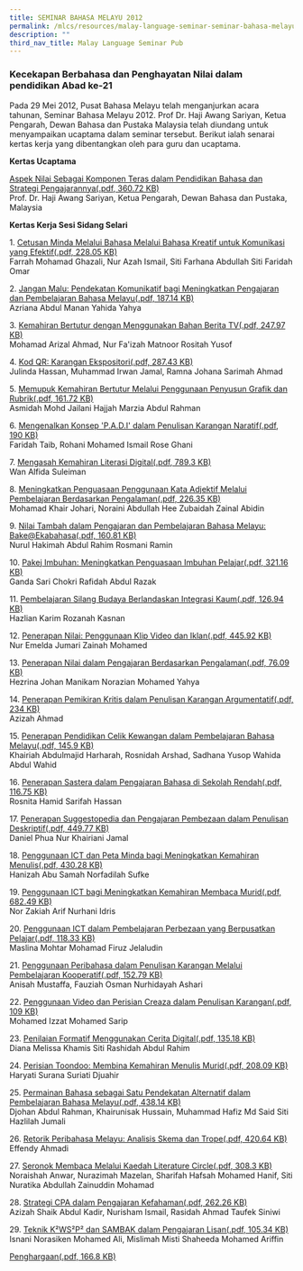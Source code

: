 ```yaml
---
title: SEMINAR BAHASA MELAYU 2012
permalink: /mlcs/resources/malay-language-seminar-seminar-bahasa-melayu-publications/seminar-bahasa-melayu-2012/
description: ""
third_nav_title: Malay Language Seminar Pub
---
```

### Kecekapan Berbahasa dan Penghayatan Nilai dalam pendidikan Abad ke-21

Pada 29 Mei 2012, Pusat Bahasa Melayu telah menganjurkan acara tahunan, Seminar Bahasa Melayu 2012. Prof Dr. Haji Awang Sariyan, Ketua Pengarah, Dewan Bahasa dan Pustaka Malaysia telah diundang untuk menyampaikan ucaptama dalam seminar tersebut. Berikut ialah senarai kertas kerja yang dibentangkan oleh para guru dan ucaptama.

**Kertas Ucaptama**

[Aspek Nilai Sebagai Komponen Teras dalam Pendidikan Bahasa dan Strategi Pengajarannya(.pdf, 360.72 KB)  
](https://academyofsingaporeteachers.moe.edu.sg/docs/librariesprovider6/ml-poetry-sg50/seminar-bahasa-melayu-2012/ucaptama-dr-hj-awang-sariyan-latest.pdf?sfvrsn=a3c891e7_2 "Aspek Nilai Sebagai Komponen Teras dalam Pendidikan Bahasa dan Strategi Pengajarannya")Prof. Dr. Haji Awang Sariyan, Ketua Pengarah, Dewan Bahasa dan Pustaka, Malaysia  
  
**Kertas Kerja Sesi Sidang Selari**

1. [Cetusan Minda Melalui Bahasa Melalui Bahasa Kreatif untuk Komunikasi yang Efektif(.pdf, 228.05 KB)](https://academyofsingaporeteachers.moe.edu.sg/docs/librariesprovider6/ml-poetry-sg50/seminar-bahasa-melayu-2012/kertas-kerja-sesi-sidang-selari/1-cetusan-minda-melalui-bahasa-kreatif-untuk-komunikasi-yang-efektif-siti-faridah-omar.pdf?sfvrsn=2d7d7de_2 "Cetusan Minda Melalui Bahasa Melalui Bahasa Kreatif untuk Komunikasi yang Efektif")  
Farrah Mohamad Ghazali, Nur Azah Ismail, Siti Farhana Abdullah Siti Faridah Omar  
  
2. [Jangan Malu: Pendekatan Komunikatif bagi Meningkatkan Pengajaran dan Pembelajaran Bahasa Melayu(.pdf, 187.14 KB)](https://academyofsingaporeteachers.moe.edu.sg/docs/librariesprovider6/ml-poetry-sg50/seminar-bahasa-melayu-2012/kertas-kerja-sesi-sidang-selari/2-jangan-malu-pendekatan-komunikatif-bagi-meningkatkan-pengajaran-dan-pembelajaran-bahasa-melayu-yahida-yahya.pdf?sfvrsn=3aed1fb7_2 "Jangan Malu: Pendekatan Komunikatif bagi Meningkatkan Pengajaran dan Pembelajaran Bahasa Melayu")  
Azriana Abdul Manan Yahida Yahya  
  
3. [Kemahiran Bertutur dengan Menggunakan Bahan Berita TV(.pdf, 247.97 KB)](https://academyofsingaporeteachers.moe.edu.sg/docs/librariesprovider6/ml-poetry-sg50/seminar-bahasa-melayu-2012/kertas-kerja-sesi-sidang-selari/3-kemahiran-bertutur-dengan-menggunakan-bahan-berita-tv-suria-rositah-yusof.pdf?sfvrsn=9a1194fa_2 "Kemahiran Bertutur dengan Menggunakan Bahan Berita TV")  
Mohamad Arizal Ahmad, Nur Fa'izah Matnoor Rositah Yusof  
  
4. [Kod QR: Karangan Ekspositori(.pdf, 287.43 KB)](https://academyofsingaporeteachers.moe.edu.sg/docs/librariesprovider6/ml-poetry-sg50/seminar-bahasa-melayu-2012/kertas-kerja-sesi-sidang-selari/4-kod-qr-karangan-ekspositori-mohamed-irwan-jamal.pdf?sfvrsn=d05b8376_2 "Kod QR: Karangan Ekspositori")  
Julinda Hassan, Muhammad Irwan Jamal, Ramna Johana Sarimah Ahmad  
  
5. [Memupuk Kemahiran Bertutur Melalui Penggunaan Penyusun Grafik dan Rubrik(.pdf, 161.72 KB)](https://academyofsingaporeteachers.moe.edu.sg/docs/librariesprovider6/ml-poetry-sg50/seminar-bahasa-melayu-2012/kertas-kerja-sesi-sidang-selari/5-memupuk-kemahiran-bertutur-melalui-penggunaan-penyusun-grafik-dan-rubrik-hajjah-marzia-fuchunv.pdf?sfvrsn=8b624949_2 "Memupuk Kemahiran Bertutur Melalui Penggunaan Penyusun Grafik dan Rubrik")  
Asmidah Mohd Jailani Hajjah Marzia Abdul Rahman  
  
6. [Mengenalkan Konsep 'P.A.D.I' dalam Penulisan Karangan Naratif(.pdf, 190 KB)](https://academyofsingaporeteachers.moe.edu.sg/docs/librariesprovider6/ml-poetry-sg50/seminar-bahasa-melayu-2012/kertas-kerja-sesi-sidang-selari/6-memperkenalkan-konsep-padi-dalam-penulisan-karangan-naratif-faridah-broadrick-sec.pdf?sfvrsn=a722e3f9_2 "Mengenalkan Konsep 'P.A.D.I' dalam Penulisan Karangan Naratif")  
Faridah Taib, Rohani Mohamed Ismail Rose Ghani  
  
7. [Mengasah Kemahiran Literasi Digital(.pdf, 789.3 KB)](https://academyofsingaporeteachers.moe.edu.sg/docs/librariesprovider6/ml-poetry-sg50/seminar-bahasa-melayu-2012/kertas-kerja-sesi-sidang-selari/7-mengasah-kemahiran-literasi-digital.pdf?sfvrsn=ea923ff8_2 "Mengasah Kemahiran Literasi Digital")  
Wan Alfida Suleiman  
  
8. [Meningkatkan Penguasaan Penggunaan Kata Adjektif Melalui Pembelajaran Berdasarkan Pengalaman(.pdf, 226.35 KB)](https://academyofsingaporeteachers.moe.edu.sg/docs/librariesprovider6/ml-poetry-sg50/seminar-bahasa-melayu-2012/kertas-kerja-sesi-sidang-selari/8-meningkatkan-penguasaan-kata-adjektif-melalui-pembelajaran-berdasarkan-pengalaman-zubaidah.pdf?sfvrsn=a8b566ff_2 "Meningkatkan Penguasaan Penggunaan Kata Adjektif Melalui Pembelajaran Berdasarkan Pengalaman")  
Mohamad Khair Johari, Noraini Abdullah Hee Zubaidah Zainal Abidin  
  
9. [Nilai Tambah dalam Pengajaran dan Pembelajaran Bahasa Melayu: Bake@Ekabahasa(.pdf, 160.81 KB)](https://academyofsingaporeteachers.moe.edu.sg/docs/librariesprovider6/ml-poetry-sg50/seminar-bahasa-melayu-2012/kertas-kerja-sesi-sidang-selari/9-nilai-tambah-dalam-pengajaran-dan-pembelajaran-bahasa-melayu@bake-ekabahasa-nurul-hakimah.pdf?sfvrsn=1b71f837_2 "Nilai Tambah dalam Pengajaran dan Pembelajaran Bahasa Melayu: Bake@Ekabahasa")  
Nurul Hakimah Abdul Rahim Rosmani Ramin  
  
10. [Pakej Imbuhan: Meningkatkan Penguasaan Imbuhan Pelajar(.pdf, 321.16 KB)](https://academyofsingaporeteachers.moe.edu.sg/docs/librariesprovider6/ml-poetry-sg50/seminar-bahasa-melayu-2012/kertas-kerja-sesi-sidang-selari/10-pakej-imbuhan-meningkatkan-penguasaan-imbuhan-pelajar-ganda-sari.pdf?sfvrsn=73d113b9_2 "Pakej Imbuhan: Meningkatkan Penguasaan Imbuhan Pelajar")  
Ganda Sari Chokri Rafidah Abdul Razak  
  
11. [Pembelajaran Silang Budaya Berlandaskan Integrasi Kaum(.pdf, 126.94 KB)](https://academyofsingaporeteachers.moe.edu.sg/docs/librariesprovider6/ml-poetry-sg50/seminar-bahasa-melayu-2012/kertas-kerja-sesi-sidang-selari/11-pembelajaran-silang-budaya-berlandaskan-kepada-integrasi-kaum-rozanah-kasnan.pdf?sfvrsn=e7d957ba_2 "Pembelajaran Silang Budaya Berlandaskan Integrasi Kaum")  
Hazlian Karim Rozanah Kasnan  
  
12. [Penerapan Nilai: Penggunaan Klip Video dan Iklan(.pdf, 445.92 KB)](https://academyofsingaporeteachers.moe.edu.sg/docs/librariesprovider6/ml-poetry-sg50/seminar-bahasa-melayu-2012/kertas-kerja-sesi-sidang-selari/12-penerapan-nilai-penggunaan-klip-video-dan-iklan-emelda-jumari.pdf?sfvrsn=71f21cd7_2 "Penerapan Nilai: Penggunaan Klip Video dan Iklan")  
Nur Emelda Jumari Zainah Mohamed  
  
13. [Penerapan Nilai dalam Pengajaran Berdasarkan Pengalaman(.pdf, 76.09 KB)](https://academyofsingaporeteachers.moe.edu.sg/docs/librariesprovider6/ml-poetry-sg50/seminar-bahasa-melayu-2012/kertas-kerja-sesi-sidang-selari/13-penerapan-nilai-dalam-pengajaran-berdasarkan-pengalaman-norazian-mohamed-yahya.pdf?sfvrsn=b90e3a0a_2 "Penerapan Nilai dalam Pengajaran Berdasarkan Pengalaman")  
Hezrina Johan Manikam Norazian Mohamed Yahya  
  
14. [Penerapan Pemikiran Kritis dalam Penulisan Karangan Argumentatif(.pdf, 234 KB)](https://academyofsingaporeteachers.moe.edu.sg/docs/librariesprovider6/ml-poetry-sg50/seminar-bahasa-melayu-2012/kertas-kerja-sesi-sidang-selari/14-penerapan-pemikiran-kritis-dalam-penulisan-karangan-argumentatif-azizah.pdf?sfvrsn=53dc8335_2 "Penerapan Pemikiran Kritis dalam Penulisan Karangan Argumentatif")  
Azizah Ahmad  
  
15. [Penerapan Pendidikan Celik Kewangan dalam Pembelajaran Bahasa Melayu(.pdf, 145.9 KB)](https://academyofsingaporeteachers.moe.edu.sg/docs/librariesprovider6/ml-poetry-sg50/seminar-bahasa-melayu-2012/kertas-kerja-sesi-sidang-selari/15-penerapan-pendidikan-celik-kewangan-dalam-pembelajaran-bahasa-melayu-rosnidar-arshad.pdf?sfvrsn=17db52fb_2 "Penerapan Pendidikan Celik Kewangan dalam Pembelajaran Bahasa Melayu")  
Khairiah Abdulmajid Harharah, Rosnidah Arshad, Sadhana Yusop Wahida Abdul Wahid  
  
16. [Penerapan Sastera dalam Pengajaran Bahasa di Sekolah Rendah(.pdf, 116.75 KB)](https://academyofsingaporeteachers.moe.edu.sg/docs/librariesprovider6/ml-poetry-sg50/seminar-bahasa-melayu-2012/kertas-kerja-sesi-sidang-selari/16-penerapan-sastera-dalam-pengajaran-bahasa-di-sekolah-rendah-rosnita-sarifah.pdf?sfvrsn=3f55c216_2 "Penerapan Sastera dalam Pengajaran Bahasa di Sekolah Rendah")  
Rosnita Hamid Sarifah Hassan  
  
17. [Penerapan Suggestopedia dan Pengajaran Pembezaan dalam Penulisan Deskriptif(.pdf, 449.77 KB)](https://academyofsingaporeteachers.moe.edu.sg/docs/librariesprovider6/ml-poetry-sg50/seminar-bahasa-melayu-2012/kertas-kerja-sesi-sidang-selari/17-penerapan-suggestopedia-dan-pengajaran-pembezaan-dalam-penulisan-deskriptif-daniel-phua-repaired.pdf?sfvrsn=6d767258_2 "Penerapan Suggestopedia dan Pengajaran Pembezaan dalam Penulisan Deskriptif")  
Daniel Phua Nur Khairiani Jamal  
  
18. [Penggunaan ICT dan Peta Minda bagi Meningkatkan Kemahiran Menulis(.pdf, 430.28 KB)](https://academyofsingaporeteachers.moe.edu.sg/docs/librariesprovider6/ml-poetry-sg50/seminar-bahasa-melayu-2012/kertas-kerja-sesi-sidang-selari/18-penggunaan-ict-dan-peta-minda-bagi-meningkatkan-kemahiran-menulis-hanizah-abu-samah.pdf?sfvrsn=f79721ad_2 "Penggunaan ICT dan Peta Minda bagi Meningkatkan Kemahiran Menulis")  
Hanizah Abu Samah Norfadilah Sufke  
  
19. [Penggunaan ICT bagi Meningkatkan Kemahiran Membaca Murid(.pdf, 682.49 KB)](https://academyofsingaporeteachers.moe.edu.sg/docs/librariesprovider6/ml-poetry-sg50/seminar-bahasa-melayu-2012/kertas-kerja-sesi-sidang-selari/19-penggunaan-ictbagi-meningkatkan-kemahiran-membaca-murid-pei-tong.pdf?sfvrsn=804d0e9d_2 "Penggunaan ICT bagi Meningkatkan Kemahiran Membaca Murid")  
Nor Zakiah Arif Nurhani Idris  
  
20. [Penggunaan ICT dalam Pembelajaran Perbezaan yang Berpusatkan Pelajar(.pdf, 118.33 KB)](https://academyofsingaporeteachers.moe.edu.sg/docs/librariesprovider6/ml-poetry-sg50/seminar-bahasa-melayu-2012/kertas-kerja-sesi-sidang-selari/20-penggunaan-ict-dalam-pembelajaran-pembezaan-berpusatkan-pelajar-yang-berkesan-mohamed-firuz-jaleludin.pdf?sfvrsn=aa93dcae_2 "Penggunaan ICT dalam Pembelajaran Perbezaan yang Berpusatkan Pelajar")  
Maslina Mohtar Mohamad Firuz Jelaludin  
  
21. [Penggunaan Peribahasa dalam Penulisan Karangan Melalui Pembelajaran Kooperatif(.pdf, 152.79 KB)](https://academyofsingaporeteachers.moe.edu.sg/docs/librariesprovider6/ml-poetry-sg50/seminar-bahasa-melayu-2012/kertas-kerja-sesi-sidang-selari/21-penggunaan-peribahasa-di-dalam-penulisan-karangan-melalui-fauziah-osman-sekolah-rendah-greenwood.pdf?sfvrsn=51ff9ea7_2 "Penggunaan Peribahasa dalam Penulisan Karangan Melalui Pembelajaran Kooperatif")  
Anisah Mustaffa, Fauziah Osman Nurhidayah Ashari  
  
22. [Penggunaan Video dan Perisian Creaza dalam Penulisan Karangan(.pdf, 109 KB)](https://academyofsingaporeteachers.moe.edu.sg/docs/librariesprovider6/ml-poetry-sg50/seminar-bahasa-melayu-2012/kertas-kerja-sesi-sidang-selari/22-penggunaan-videoict-perisian-creaza-dalam-penulisan-karangan-izzat.pdf?sfvrsn=ce40a3e3_2 "Penggunaan Video dan Perisian Creaza dalam Penulisan Karangan")  
Mohamed Izzat Mohamed Sarip  
  
23. [Penilaian Formatif Menggunakan Cerita Digital(.pdf, 135.18 KB)](https://academyofsingaporeteachers.moe.edu.sg/docs/librariesprovider6/ml-poetry-sg50/seminar-bahasa-melayu-2012/kertas-kerja-sesi-sidang-selari/23-penilaian-formatif-menggunakan-cerita-digital.pdf?sfvrsn=b11a89b8_2 "Penilaian Formatif Menggunakan Cerita Digital")  
Diana Melissa Khamis Siti Rashidah Abdul Rahim  
  
24. [Perisian Toondoo: Membina Kemahiran Menulis Murid(.pdf, 208.09 KB)](https://academyofsingaporeteachers.moe.edu.sg/docs/librariesprovider6/ml-poetry-sg50/seminar-bahasa-melayu-2012/kertas-kerja-sesi-sidang-selari/24-perisian-toondoo.pdf?sfvrsn=ddd4e936_2 "Perisian Toondoo: Membina Kemahiran Menulis Murid")  
Haryati Surana Suriati Djuahir  
  
25. [Permainan Bahasa sebagai Satu Pendekatan Alternatif dalam Pembelajaran Bahasa Melayu(.pdf, 438.14 KB)](https://academyofsingaporeteachers.moe.edu.sg/docs/librariesprovider6/ml-poetry-sg50/seminar-bahasa-melayu-2012/kertas-kerja-sesi-sidang-selari/25-permainan-bahasa-sebagai-satu-pendekatan-alternatif.pdf?sfvrsn=4ff7d232_2 "Permainan Bahasa sebagai Satu Pendekatan Alternatif dalam Pembelajaran Bahasa Melayu")  
Djohan Abdul Rahman, Khairunisak Hussain, Muhammad Hafiz Md Said Siti Hazlilah Jumali  
  
26. [Retorik Peribahasa Melayu: Analisis Skema dan Trope(.pdf, 420.64 KB)](https://academyofsingaporeteachers.moe.edu.sg/docs/librariesprovider6/ml-poetry-sg50/seminar-bahasa-melayu-2012/kertas-kerja-sesi-sidang-selari/26-retorik-peribahasa-analisis-skema-dan-trope-effendy-bin-ahmadi.pdf?sfvrsn=d9c4ed6b_2 "Retorik Peribahasa Melayu: Analisis Skema dan Trope")  
Effendy Ahmadi  
  
27. [Seronok Membaca Melalui Kaedah Literature Circle(.pdf, 308.3 KB)](https://academyofsingaporeteachers.moe.edu.sg/docs/librariesprovider6/ml-poetry-sg50/seminar-bahasa-melayu-2012/kertas-kerja-sesi-sidang-selari/27-seronok-membaca-melalui-kaedah-literature-circle-sharifah-hafsah.pdf?sfvrsn=dc0ea0c4_2 "Seronok Membaca Melalui Kaedah Literature Circle")  
Noraishah Anwar, Nurazimah Mazelan, Sharifah Hafsah Mohamed Hanif, Siti Nuratika Abdullah Zainuddin Mohamad  
  
28. [Strategi CPA dalam Pengajaran Kefahaman(.pdf, 262.26 KB)](https://academyofsingaporeteachers.moe.edu.sg/docs/librariesprovider6/ml-poetry-sg50/seminar-bahasa-melayu-2012/kertas-kerja-sesi-sidang-selari/28-strategi-cpa-dalam-pengajaran-kefahaman-taufek-siniwi.pdf?sfvrsn=489db9f9_2 "Strategi CPA dalam Pengajaran Kefahaman")  
Azizah Shaik Abdul Kadir, Nurisham Ismail, Rasidah Ahmad Taufek Siniwi  
  
29. [Teknik K²WS²P² dan SAMBAK dalam Pengajaran Lisan(.pdf, 105.34 KB)](https://academyofsingaporeteachers.moe.edu.sg/docs/librariesprovider6/ml-poetry-sg50/seminar-bahasa-melayu-2012/kertas-kerja-sesi-sidang-selari/29-teknik-k2ws2p2-dan-sambak-dalam-pengajaran-lisan-isnani.pdf?sfvrsn=bd7f6d34_2 "Teknik K²WS²P² dan SAMBAK dalam Pengajaran Lisan")  
Isnani Norasiken Mohamed Ali, Mislimah Misti Shaheeda Mohamed Ariffin  
  
[Penghargaan(.pdf, 166.8 KB)](https://academyofsingaporeteachers.moe.edu.sg/docs/librariesprovider6/ml-poetry-sg50/seminar-bahasa-melayu-2012/penghargaan-ml-seminar-2012.pdf?sfvrsn=741cd3fb_0 "Penghargaan")